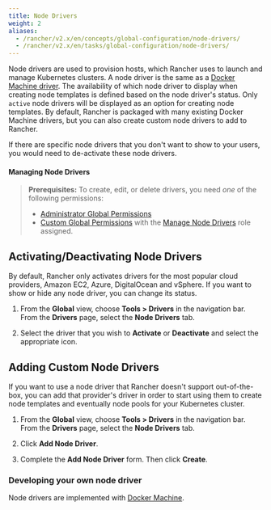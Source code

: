```yaml
---
title: Node Drivers
weight: 2
aliases:
  - /rancher/v2.x/en/concepts/global-configuration/node-drivers/
  - /rancher/v2.x/en/tasks/global-configuration/node-drivers/
---
```


Node drivers are used to provision hosts, which Rancher uses to launch and manage Kubernetes clusters. A node driver is the same as a [Docker Machine driver](https://docs.docker.com/machine/drivers/). The availability of which node driver to display when creating node templates is defined based on the node driver's status. Only `active` node drivers will be displayed as an option for creating node templates. By default, Rancher is packaged with many existing Docker Machine drivers, but you can also create custom node drivers to add to Rancher.

If there are specific node drivers that you don't want to show to your users, you would need to de-activate these node drivers.

#### Managing Node Drivers

>**Prerequisites:** To create, edit, or delete drivers, you need _one_ of the following permissions:
>
>- [Administrator Global Permissions]({{<baseurl>}}/rancher/v2.x/en/admin-settings/rbac/global-permissions/)
>- [Custom Global Permissions]({{<baseurl>}}/rancher/v2.x/en/admin-settings/rbac/global-permissions/#custom-global-permissions) with the [Manage Node Drivers]({{<baseurl>}}/rancher/v2.x/en/admin-settings/rbac/global-permissions/) role assigned.

## Activating/Deactivating Node Drivers

By default, Rancher only activates drivers for the most popular cloud providers, Amazon EC2, Azure, DigitalOcean and vSphere. If you want to show or hide any node driver, you can change its status.

1.  From the **Global** view, choose **Tools > Drivers** in the navigation bar. From the **Drivers** page, select the **Node Drivers** tab.

2.	Select the driver that you wish to **Activate** or **Deactivate** and select the appropriate icon.

## Adding Custom Node Drivers

If you want to use a node driver that Rancher doesn't support out-of-the-box, you can add that provider's driver in order to start using them to create node templates and eventually node pools for your Kubernetes cluster.

1.  From the **Global** view, choose **Tools > Drivers** in the navigation bar. From the **Drivers** page, select the **Node Drivers** tab.

2.	Click **Add Node Driver**.

3.	Complete the **Add Node Driver** form. Then click **Create**.

### Developing your own node driver

Node drivers are implemented with [Docker Machine](https://docs.docker.com/machine/).
